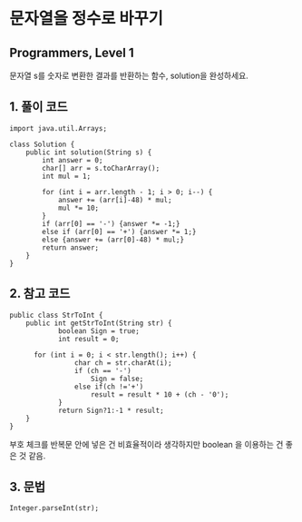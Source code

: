 # 문자열을 정수로 바꾸기

## Programmers, Level 1

문자열 s를 숫자로 변환한 결과를 반환하는 함수, solution을 완성하세요.

## 1. 풀이 코드

```
import java.util.Arrays;

class Solution {
    public int solution(String s) {
        int answer = 0;
        char[] arr = s.toCharArray();
        int mul = 1;

        for (int i = arr.length - 1; i > 0; i--) {
            answer += (arr[i]-48) * mul;
            mul *= 10;
        }
        if (arr[0] == '-') {answer *= -1;}
        else if (arr[0] == '+') {answer *= 1;}
        else {answer += (arr[0]-48) * mul;}
        return answer;
    }
}
```



## 2. 참고 코드

```
public class StrToInt {
    public int getStrToInt(String str) {
            boolean Sign = true;
            int result = 0;

      for (int i = 0; i < str.length(); i++) {
                char ch = str.charAt(i);
                if (ch == '-')
                    Sign = false;
                else if(ch !='+')
                    result = result * 10 + (ch - '0');
            }
            return Sign?1:-1 * result;
    }
}
```

부호 체크를 반복문 안에 넣은 건 비효율적이라 생각하지만 boolean 을 이용하는 건 좋은 것 같음.

## 3. 문법

```
Integer.parseInt(str);
```

